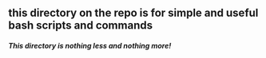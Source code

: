 ## this directory on the repo is for simple and useful bash scripts and commands

##### This directory is nothing less and nothing more!
